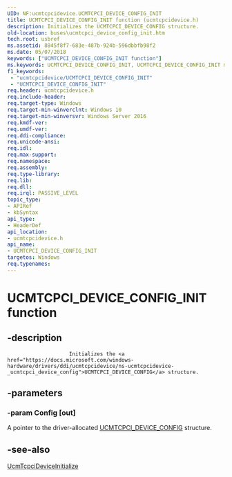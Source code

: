 ```yaml
---
UID: NF:ucmtcpcidevice.UCMTCPCI_DEVICE_CONFIG_INIT
title: UCMTCPCI_DEVICE_CONFIG_INIT function (ucmtcpcidevice.h)
description: Initializes the UCMTCPCI_DEVICE_CONFIG structure.
old-location: buses\ucmtcpci_device_config_init.htm
tech.root: usbref
ms.assetid: 8845f8f7-683e-487b-924b-596dbbfb98f2
ms.date: 05/07/2018
keywords: ["UCMTCPCI_DEVICE_CONFIG_INIT function"]
ms.keywords: UCMTCPCI_DEVICE_CONFIG_INIT, UCMTCPCI_DEVICE_CONFIG_INIT method [Buses], buses.ucmtcpci_device_config_init, ucmtcpcidevice/UCMTCPCI_DEVICE_CONFIG_INIT
f1_keywords:
 - "ucmtcpcidevice/UCMTCPCI_DEVICE_CONFIG_INIT"
 - "UCMTCPCI_DEVICE_CONFIG_INIT"
req.header: ucmtcpcidevice.h
req.include-header: 
req.target-type: Windows
req.target-min-winverclnt: Windows 10
req.target-min-winversvr: Windows Server 2016
req.kmdf-ver: 
req.umdf-ver: 
req.ddi-compliance: 
req.unicode-ansi: 
req.idl: 
req.max-support: 
req.namespace: 
req.assembly: 
req.type-library: 
req.lib: 
req.dll: 
req.irql: PASSIVE_LEVEL
topic_type:
- APIRef
- kbSyntax
api_type:
- HeaderDef
api_location:
- ucmtcpcidevice.h
api_name:
- UCMTCPCI_DEVICE_CONFIG_INIT
targetos: Windows
req.typenames: 
---
```


# UCMTCPCI_DEVICE_CONFIG_INIT function


## -description



                        Initializes the <a href="https://docs.microsoft.com/windows-hardware/drivers/ddi/ucmtcpcidevice/ns-ucmtcpcidevice-_ucmtcpci_device_config">UCMTCPCI_DEVICE_CONFIG</a> structure.
                


## -parameters




### -param Config [out]

A pointer to the driver-allocated <a href="https://docs.microsoft.com/windows-hardware/drivers/ddi/ucmtcpcidevice/ns-ucmtcpcidevice-_ucmtcpci_device_config">UCMTCPCI_DEVICE_CONFIG</a> structure.


## -see-also




<a href="https://docs.microsoft.com/windows-hardware/drivers/ddi/ucmtcpcidevice/nf-ucmtcpcidevice-ucmtcpcideviceinitialize">UcmTcpciDeviceInitialize</a>
 

 

